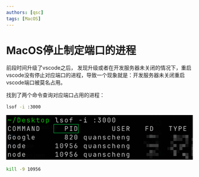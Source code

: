 ```yaml
---
authors: [qsc]
tags: [MacOS]
---
```


# MacOS停止制定端口的进程

前段时间升级了vscode之后， 发现升级或者在开发服务器未关闭的情况下，重启vscode没有停止对应端口的进程，导致一个现象就是：开发服务器未关闭重启vscode端口被莫名占用。

找到了两个命令查询对应端口占用的进程：

```bash
lsof -i :3000
```

![macos-lsof](./img/macos-lsof.png)

```bash title="停止进程"
kill -9 10956
```

